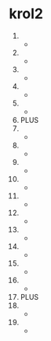# krol2
1. -
2. -
3. -
4. -
5. -
6. PLUS
7. -
8. -
9. -
10. -
11. -
12. -
13. -
14. -
15. -
16. -
17. PLUS
18. -
19. -
